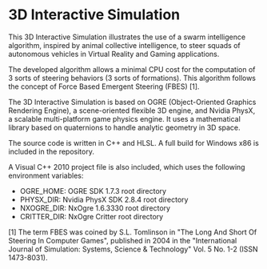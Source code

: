 3D Interactive Simulation
=========================

This 3D Interactive Simulation illustrates the use of a swarm intelligence algorithm, inspired by
animal collective intelligence, to steer squads of autonomous vehicles in Virtual Reality and
Gaming applications.

The developed algorithm allows a minimal CPU cost for the computation of 3 sorts of steering
behaviors (3 sorts of formations). This algorithm follows the concept of Force Based Emergent
Steering (FBES) [1].

The 3D Interactive Simulation is based on OGRE (Object-Oriented Graphics Rendering Engine), a
scene-oriented flexible 3D engine, and Nvidia PhysX, a scalable multi-platform game physics
engine. It uses a mathematical library based on quaternions to handle analytic geometry in 3D
space.

The source code is written in C++ and HLSL. A full build for Windows x86 is included in the
repository.

A Visual C++ 2010 project file is also included, which uses the following environment variables:
- OGRE_HOME: OGRE SDK 1.7.3 root directory
- PHYSX_DIR: Nvidia PhysX SDK 2.8.4 root directory
- NXOGRE_DIR: NxOgre 1.6.3330 root directory
- CRITTER_DIR: NxOgre Critter root directory

[1] The term FBES was coined by S.L. Tomlinson in "The Long And Short Of Steering In
Computer Games", published in 2004 in the "International Journal of Simulation: Systems, Science
& Technology" Vol. 5 No. 1-2 (ISSN 1473-8031).
